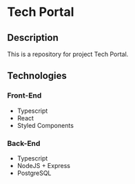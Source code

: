 # Tech Portal

## Description

This is a repository for project Tech Portal.

## Technologies

### Front-End

-   Typescript
-   React
-   Styled Components

### Back-End

-   Typescript
-   NodeJS + Express
-   PostgreSQL
